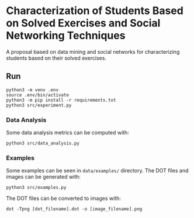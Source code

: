 # Characterization of Students Based on Solved Exercises and Social Networking Techniques

A proposal based on data mining and social networks for characterizing students based on their solved exercises.

## Run

```
python3 -m venv .env
source .env/bin/activate
python3 -m pip install -r requirements.txt
python3 src/experiment.py
```

### Data Analysis

Some data analysis metrics can be computed with:
```
python3 src/data_analysis.py
```

### Examples

Some examples can be seen in `data/examples/` directory. The DOT files and images can be generated with:
```
python3 src/examples.py
```

The DOT files can be converted to images with:
```
dot -Tpng [dot_filename].dot -o [image_filename].png
```
